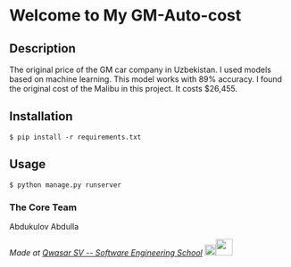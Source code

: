 
# Welcome to My GM-Auto-cost

## Description

The original price of the GM car company in Uzbekistan.
I used models based on machine learning. This model works with 89% accuracy. 
I found the original cost of the Malibu in this project. It costs $26,455.

## Installation
```
$ pip install -r requirements.txt
```

## Usage

```
$ python manage.py runserver
```




### The Core Team
Abdukulov Abdulla

<span><i>Made at <a href='https://qwasar.io'>Qwasar SV -- Software Engineering School</a></i></span> <span><img src='https://storage.googleapis.com/qwasar-public/qwasar-logo_50x50.png' width='20px' ><img src='https://logobank.uz:8005/media/logos_png/astrum-01.png' width='30x' ></span>





